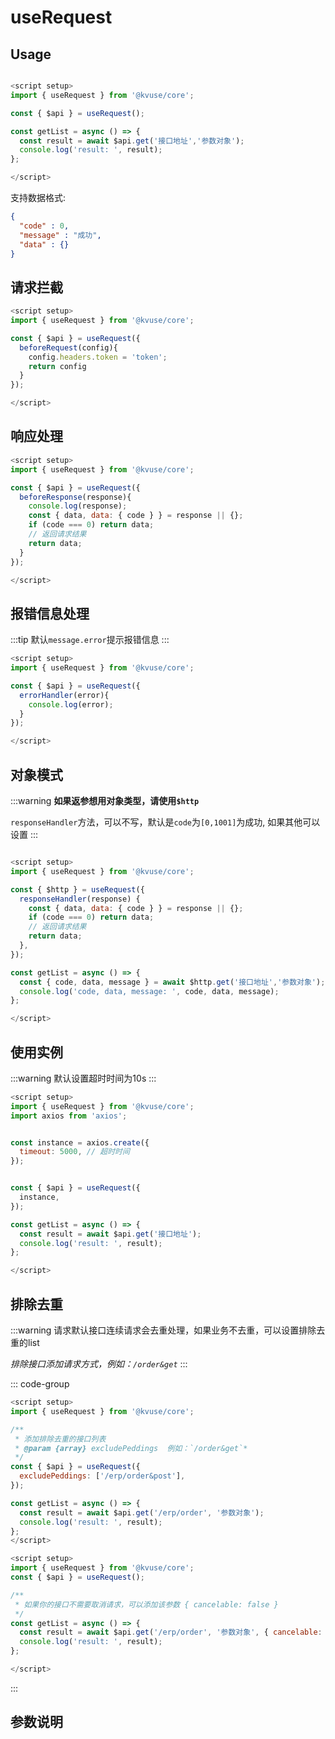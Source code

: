 # useRequest

## Usage

```js

<script setup>
import { useRequest } from '@kvuse/core';

const { $api } = useRequest();

const getList = async () => {
  const result = await $api.get('接口地址','参数对象');
  console.log('result: ', result);
};

</script>
```

支持数据格式:

```json
{
  "code" : 0,
  "message" : "成功",
  "data" : {}
}
```

## 请求拦截

```js
<script setup>
import { useRequest } from '@kvuse/core';

const { $api } = useRequest({
  beforeRequest(config){
    config.headers.token = 'token';
    return config
  }
});

</script>
```

## 响应处理

```js
<script setup>
import { useRequest } from '@kvuse/core';

const { $api } = useRequest({
  beforeResponse(response){
    console.log(response);
    const { data, data: { code } } = response || {};
    if (code === 0) return data;
    // 返回请求结果
    return data;
  }
});

</script>
```

## 报错信息处理

:::tip
默认`message.error`提示报错信息
:::

```js
<script setup>
import { useRequest } from '@kvuse/core';

const { $api } = useRequest({
  errorHandler(error){
    console.log(error);
  }
});

</script>
```

## 对象模式

:::warning
**如果返参想用对象类型，请使用`$http`**

`responseHandler`方法，可以不写，默认是`code`为`[0,1001]`为成功, 如果其他可以设置
:::

```js

<script setup>
import { useRequest } from '@kvuse/core';

const { $http } = useRequest({
  responseHandler(response) {
    const { data, data: { code } } = response || {};
    if (code === 0) return data;
    // 返回请求结果
    return data;
  },
});

const getList = async () => {
  const { code, data, message } = await $http.get('接口地址','参数对象');
  console.log('code, data, message: ', code, data, message);
};

</script>
```

## 使用实例

:::warning
默认设置超时时间为10s
:::

```js
<script setup>
import { useRequest } from '@kvuse/core';
import axios from 'axios';


const instance = axios.create({
  timeout: 5000, // 超时时间
});


const { $api } = useRequest({
  instance,
});

const getList = async () => {
  const result = await $api.get('接口地址');
  console.log('result: ', result);
};

</script>
```

## 排除去重

:::warning
请求默认接口连续请求会去重处理，如果业务不去重，可以设置排除去重的list  

*排除接口添加请求方式，例如：`/order&get`*
:::

::: code-group

```js [全局添加]
<script setup>
import { useRequest } from '@kvuse/core';

/**
 * 添加排除去重的接口列表
 * @param {array} excludePeddings  例如：`/order&get`*
 */
const { $api } = useRequest({
  excludePeddings: ['/erp/order&post'],
});

const getList = async () => {
  const result = await $api.get('/erp/order', '参数对象');
  console.log('result: ', result);
};
</script>
```

```js [接口添加]
<script setup>
import { useRequest } from '@kvuse/core';
const { $api } = useRequest();

/**
 * 如果你的接口不需要取消请求，可以添加该参数 { cancelable: false }
 */
const getList = async () => {
  const result = await $api.get('/erp/order', '参数对象', { cancelable: false });
  console.log('result: ', result);
};

</script>
```

:::

## 参数说明

<v-table type="event" :data="[
  { event :'instance', dec: 'axios实例，默认axios', callback: '-' },
  { event :'beforeRequest', dec: '请求拦截', callback: 'config' },
  { event :'beforeResponse', dec: '响应拦截', callback: 'response' },
  { event :'responseHandler', dec: '响应处理', callback: 'response' },
  { event :'errorResponse', dec: '响应报错处理', callback: 'error, config' },
  { event :'errorHandler', dec: '报错信息处理, 默认message.error提示报错信息', callback: 'error' },
  { event :'excludePeddings', dec: '不去重连续请求的接口列表 url&get，默认 [ ]', callback: '-' },
]" />
